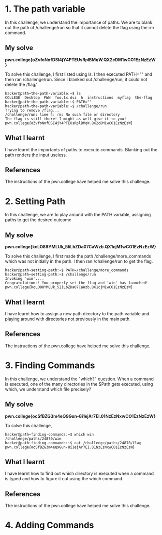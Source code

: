 # 1. The path variable
In this challenge, we understand the importance of paths. We are to blank out the path of /challenge/run so that it cannot delete the flag using the rm command.

## My solve
**pwn.college{oZvfoNnfDSI4jY4PTEUsRplBMqW.QX2cDM1wCO1EzNzEzW}**

To solve this challenge, I first listed using ls. I then executed PATH="" and then ran /challenge/run. Since I blanked out /challenge/run, it could not delete the /flag/

```
hacker@path~the-path-variable:~$ ls
COLLEGE  Desktop  PWN  foo.1x.dvi  h  instructions  myflag  the-flag
hacker@path~the-path-variable:~$ PATH=""
hacker@path~the-path-variable:~$ /challenge/run
Trying to remove /flag...
/challenge/run: line 4: rm: No such file or directory
The flag is still there! I might as well give it to you!
pwn.college{oZvfoNnfDSI4jY4PTEUsRplBMqW.QX2cDM1wCO1EzNzEzW}
```

## What I learnt
I have learnt the importants of paths to execute commands. Blanking out the path renders the input useless.

## References
The instructions of the pwn.college have helped me solve this challenge.

# 2. Setting Path
In this challenge, we are to play around with the PATH variable, assigning paths to get the desired outcome

## My solve
**pwn.college{kcLO88YMLUk_5IiLbZDa07CaWzb.QX1cjM1wCO1EzNzEzW}**

To solve this challenge, I first made the path /challenge/more_commands which was not initially in the path. I then ran /challenge/run to get the flag.

```
hacker@path~setting-path:~$ PATH=/challenge/more_commands
hacker@path~setting-path:~$ /challenge/run
Invoking 'win'....
Congratulations! You properly set the flag and 'win' has launched!
pwn.college{kcLO88YMLUk_5IiLbZDa07CaWzb.QX1cjM1wCO1EzNzEzW}
```

## What I learnt
I have learnt how to assign a new path directory to the path variable and playing around with directories not previously in the main path.

## References
The instructions of the pwn.college have helped me solve this challenge.

# 3. Finding Commands
In this challenge, we understand the "which?" question. When a command is executed, one of the many directories in the $Path gets executed, using which, we understand which file precisely?

## My solve
**pwn.college{ocSfBZG3m4eQ9Gun-8i1ejAr7EI.01NzEzNxwCO1EzNzEzW}**

To solve this challenge,

```
hacker@path~finding-commands:~$ which win
/challenge/paths/24870/win
hacker@path~finding-commands:~$ cat /challenge/paths/24870/flag
pwn.college{ocSfBZG3m4eQ9Gun-8i1ejAr7EI.01NzEzNxwCO1EzNzEzW}
```

## What I learnt
I have learnt how to find out which directory is executed when a command is typed and how to figure it out using the which command.

## References
The instructions of the pwn.college have helped me solve this challenge.

# 4. Adding Commands

